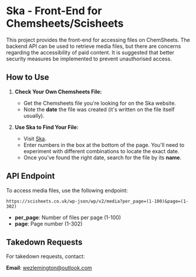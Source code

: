 
# Ska - Front-End for Chemsheets/Scisheets

This project provides the front-end for accessing files on ChemSheets. The backend API can be used to retrieve media files, but there are concerns regarding the accessibility of paid content. It is suggested that better security measures be implemented to prevent unauthorised access.

## How to Use

1. **Check Your Own Chemsheets File:**
   * Get the Chemsheets file you're looking for on the Ska website.
   * Note the **date** the file was created (it's written on the file itself usually).

2. **Use Ska to Find Your File:**
   * Visit [Ska](https://wezlemin.github.io/ska/).
   * Enter numbers in the box at the bottom of the page. You'll need to experiment with different combinations to locate the exact date.
   * Once you've found the right date, search for the file by its **name**.

## API Endpoint

To access media files, use the following endpoint:

```
https://scisheets.co.uk/wp-json/wp/v2/media?per_page=(1-100)&page=(1-302)
```

* **per_page**: Number of files per page (1-100)
* **page**: Page number (1-302)

## Takedown Requests

For takedown requests, contact:

**Email**: [wezlemington@outlook.com](mailto:wezlemington@outlook.com)
